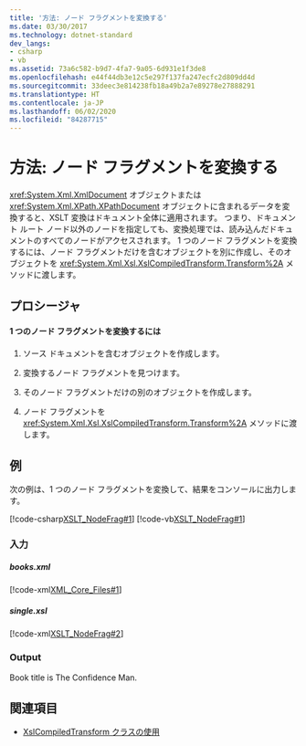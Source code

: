```yaml
---
title: '方法: ノード フラグメントを変換する'
ms.date: 03/30/2017
ms.technology: dotnet-standard
dev_langs:
- csharp
- vb
ms.assetid: 73a6c582-b9d7-4fa7-9a05-6d931e1f3de8
ms.openlocfilehash: e44f44db3e12c5e297f137fa247ecfc2d809dd4d
ms.sourcegitcommit: 33deec3e814238fb18a49b2a7e89278e27888291
ms.translationtype: HT
ms.contentlocale: ja-JP
ms.lasthandoff: 06/02/2020
ms.locfileid: "84287715"
---
```

# <a name="how-to-transform-a-node-fragment"></a>方法: ノード フラグメントを変換する
<xref:System.Xml.XmlDocument> オブジェクトまたは <xref:System.Xml.XPath.XPathDocument> オブジェクトに含まれるデータを変換すると、XSLT 変換はドキュメント全体に適用されます。 つまり、ドキュメント ルート ノード以外のノードを指定しても、変換処理では、読み込んだドキュメントのすべてのノードがアクセスされます。 1 つのノード フラグメントを変換するには、ノード フラグメントだけを含むオブジェクトを別に作成し、そのオブジェクトを <xref:System.Xml.Xsl.XslCompiledTransform.Transform%2A> メソッドに渡します。  
  
## <a name="procedures"></a>プロシージャ  
  
#### <a name="to-transform-a-node-fragment"></a>1 つのノード フラグメントを変換するには  
  
1. ソース ドキュメントを含むオブジェクトを作成します。  
  
2. 変換するノード フラグメントを見つけます。  
  
3. そのノード フラグメントだけの別のオブジェクトを作成します。  
  
4. ノード フラグメントを <xref:System.Xml.Xsl.XslCompiledTransform.Transform%2A> メソッドに渡します。  
  
## <a name="example"></a>例  
 次の例は、1 つのノード フラグメントを変換して、結果をコンソールに出力します。  
  
 [!code-csharp[XSLT_NodeFrag#1](../../../../samples/snippets/csharp/VS_Snippets_Data/XSLT_NodeFrag/CS/xslt_frag.cs#1)]
 [!code-vb[XSLT_NodeFrag#1](../../../../samples/snippets/visualbasic/VS_Snippets_Data/XSLT_NodeFrag/VB/xslt_frag.vb#1)]  
  
### <a name="input"></a>入力  
  
##### <a name="booksxml"></a>books.xml  
 [!code-xml[XML_Core_Files#1](../../../../samples/snippets/xml/VS_Snippets_Data/XML_Core_Files/XML/books.xml#1)]  
  
##### <a name="singlexsl"></a>single.xsl  
 [!code-xml[XSLT_NodeFrag#2](../../../../samples/snippets/xml/VS_Snippets_Data/XSLT_NodeFrag/XML/single.xsl#2)]  
  
### <a name="output"></a>Output  
 Book title is The Confidence Man.  
  
## <a name="see-also"></a>関連項目

- [XslCompiledTransform クラスの使用](using-the-xslcompiledtransform-class.md)
